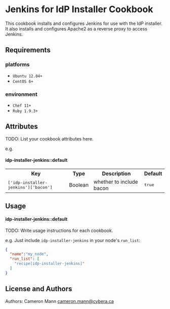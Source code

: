 Jenkins for IdP Installer Cookbook
==================================
This cookbook installs and configures Jenkins for use with the IdP installer. It also installs and configures Apache2 as a reverse proxy to access Jenkins.

Requirements
------------
### platforms
- `Ubuntu 12.04+`
- `CentOS 6+`

### environment
- `Chef 11+`
- `Ruby 1.9.3+`

Attributes
----------
TODO: List your cookbook attributes here.

e.g.
#### idp-installer-jenkins::default
<table>
  <tr>
    <th>Key</th>
    <th>Type</th>
    <th>Description</th>
    <th>Default</th>
  </tr>
  <tr>
    <td><tt>['idp-installer-jenkins']['bacon']</tt></td>
    <td>Boolean</td>
    <td>whether to include bacon</td>
    <td><tt>true</tt></td>
  </tr>
</table>

Usage
-----
#### idp-installer-jenkins::default
TODO: Write usage instructions for each cookbook.

e.g.
Just include `idp-installer-jenkins` in your node's `run_list`:

```json
{
  "name":"my_node",
  "run_list": [
    "recipe[idp-installer-jenkins]"
  ]
}
```

License and Authors
-------------------
Authors: Cameron Mann <cameron.mann@cybera.ca>
